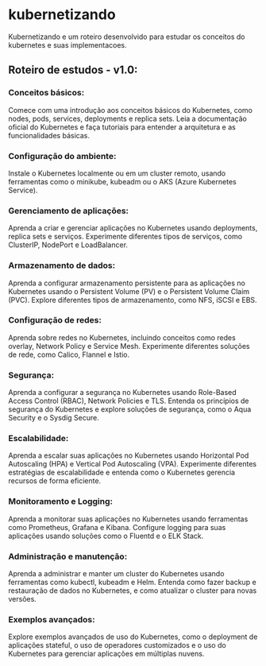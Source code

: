 # kubernetizando
Kubernetizando e um roteiro desenvolvido para estudar os conceitos do kubernetes e suas implementacoes.

## Roteiro de estudos - v1.0:
### Conceitos básicos: 
Comece com uma introdução aos conceitos básicos do Kubernetes, como nodes, pods, services, deployments e replica sets. Leia a documentação oficial do Kubernetes e faça tutoriais para entender a arquitetura e as funcionalidades básicas.

### Configuração do ambiente: 
Instale o Kubernetes localmente ou em um cluster remoto, usando ferramentas como o minikube, kubeadm ou o AKS (Azure Kubernetes Service).

### Gerenciamento de aplicações: 
Aprenda a criar e gerenciar aplicações no Kubernetes usando deployments, replica sets e serviços. Experimente diferentes tipos de serviços, como ClusterIP, NodePort e LoadBalancer.

### Armazenamento de dados: 
Aprenda a configurar armazenamento persistente para as aplicações no Kubernetes usando o Persistent Volume (PV) e o Persistent Volume Claim (PVC). Explore diferentes tipos de armazenamento, como NFS, iSCSI e EBS.

### Configuração de redes: 
Aprenda sobre redes no Kubernetes, incluindo conceitos como redes overlay, Network Policy e Service Mesh. Experimente diferentes soluções de rede, como Calico, Flannel e Istio.

### Segurança: 
Aprenda a configurar a segurança no Kubernetes usando Role-Based Access Control (RBAC), Network Policies e TLS. Entenda os princípios de segurança do Kubernetes e explore soluções de segurança, como o Aqua Security e o Sysdig Secure.

### Escalabilidade: 
Aprenda a escalar suas aplicações no Kubernetes usando Horizontal Pod Autoscaling (HPA) e Vertical Pod Autoscaling (VPA). Experimente diferentes estratégias de escalabilidade e entenda como o Kubernetes gerencia recursos de forma eficiente.

### Monitoramento e Logging: 
Aprenda a monitorar suas aplicações no Kubernetes usando ferramentas como Prometheus, Grafana e Kibana. Configure logging para suas aplicações usando soluções como o Fluentd e o ELK Stack.

### Administração e manutenção: 
Aprenda a administrar e manter um cluster do Kubernetes usando ferramentas como kubectl, kubeadm e Helm. Entenda como fazer backup e restauração de dados no Kubernetes, e como atualizar o cluster para novas versões.

### Exemplos avançados: 
Explore exemplos avançados de uso do Kubernetes, como o deployment de aplicações stateful, o uso de operadores customizados e o uso do Kubernetes para gerenciar aplicações em múltiplas nuvens.
